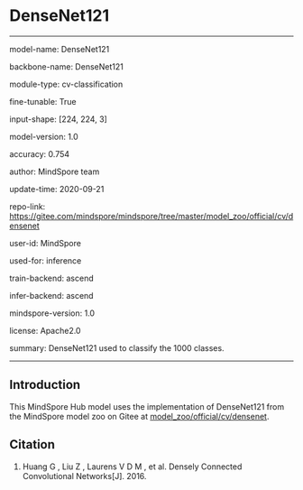 # DenseNet121

---

model-name: DenseNet121

backbone-name: DenseNet121

module-type: cv-classification

fine-tunable: True

input-shape: [224, 224, 3]

model-version: 1.0

accuracy: 0.754

author: MindSpore team

update-time: 2020-09-21

repo-link: <https://gitee.com/mindspore/mindspore/tree/master/model_zoo/official/cv/densenet>

user-id: MindSpore

used-for: inference

train-backend: ascend

infer-backend: ascend

mindspore-version: 1.0

license: Apache2.0

summary: DenseNet121 used to classify the 1000 classes.

---

## Introduction

This MindSpore Hub model uses the implementation of DenseNet121 from the MindSpore model zoo on Gitee at [model_zoo/official/cv/densenet](https://gitee.com/mindspore/mindspore/tree/master/model_zoo/official/cv/densenet).

## Citation

1. Huang G , Liu Z , Laurens V D M , et al. Densely Connected Convolutional Networks[J]. 2016.
